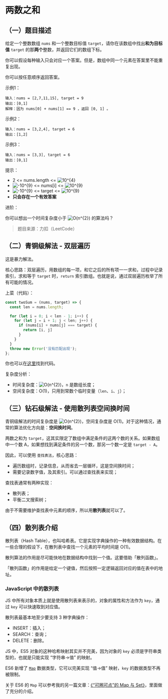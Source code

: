 # 两数之和

## （一）题目描述

给定一个整数数组 `nums` 和一个整数目标值 `target`，请你在该数组中找出**和为目标值** `target`  的那**两个**整数，并返回它们的数组下标。

你可以假设每种输入只会对应一个答案。但是，数组中同一个元素在答案里不能重复出现。

你可以按任意顺序返回答案。

示例1：

```
输入：nums = [2,7,11,15], target = 9
输出：[0,1]
解释：因为 nums[0] + nums[1] == 9 ，返回 [0, 1] 。
```

示例2：

```
输入：nums = [3,2,4], target = 6
输出：[1,2]
```

示例3：

```
输入：nums = [3,3], target = 6
输出：[0,1]
```

提示：

* 2 <= nums.length <= ![10^{4}](http://latex.codecogs.com/png.image?\dpi{110}%2010^{4})
* ![-10^{9}](http://latex.codecogs.com/png.image?\dpi{110}%20-10^{9}) <= nums[i] <= ![10^{9}](http://latex.codecogs.com/png.image?\dpi{110}%2010^{9})
* ![-10^{9}](http://latex.codecogs.com/png.image?\dpi{110}%20-10^{9}) <= target <= ![10^{9}](http://latex.codecogs.com/png.image?\dpi{110}%2010^{9})
* **只会存在一个有效答案**

进阶：

你可以想出一个时间复杂度小于 ![O(n^{2})](http://latex.codecogs.com/png.image?\dpi{110}%20O(n^{2})) 的算法吗？

> 题目来源：力扣（LeetCode）

## （二）青铜级解法 - 双层遍历

这是暴力解法。

核心思路：双层遍历，用数组的每一项，和它之后的所有项一一求和，过程中记录索引，求和等于 `target` 时，`return` 索引数组。也就是说，通过双层遍历枚举了所有可能的情况。

上菜（代码）：

```js
const twoSum = (nums, target) => {
  const len = nums.length;

  for (let i = 0; i < len - 1; i++) {
    for (let j = i + 1; j < len; j++) {
      if (nums[i] + nums[j] === target) {
        return [i, j]
      }
    }
  }
  throw new Error('没有匹配出现');
};
```

你也可以在[这里](https://github.com/roc-an/blog/blob/main/algorithm-topics/twoSum/code/twoSum-level1.js)找到代码。

复杂度分析：

* 时间复杂度：![O(n^{2})](http://latex.codecogs.com/png.image?\dpi{110}%20O(n^{2}))，`n` 是数组长度；
* 空间复杂度：O(1)，只用到常数个临时变量（`len`、`i`、`j`）；

## （三）钻石级解法 - 使用散列表空间换时间

青铜级解法的时间复杂度是 ![O(n^{2})](http://latex.codecogs.com/png.image?\dpi{110}%20O(n^{2}))，空间复杂度是 O(1)。对于这种情况，通常的算法优化方向是：**空间换时间**。

两数之和为 `target`，这其实限定了数组中满足条件的这两个数的关系。如果数组中一个数 A，如果想找到满足条件的另一个数，那另一个数一定是 `target - A`。

因此，可以使用 `查找表法`，核心思路：

* 遍历数组时，记录信息，从而省去一层循环，这是空间换时间；
* 需要记录数字值，及其索引。可以通过查找表来实现；

查找表通常有两种实现：

* 散列表；
* 平衡二叉搜索树；

由于不需要维护查找表中元素的顺序，所以用**散列表**就可以了。

## （四）散列表介绍

散列表（Hash Table），也叫哈希表。它是实现字典操作的一种有效数据结构。在一些合理的假设下，在散列表中查找一个元素的平均时间是 O(1)。

散列算法的作用是尽可能快地在数据结构中找到一个值。这要借助「散列函数」。

「散列函数」的作用是给定一个键值，然后按照一定逻辑返回对应的值在表中的地址。

### JavaScript 中的散列表

JS 中所有对象本质上就是使用散列表来表示的，对象的属性和方法作为 `key`，通过 `key` 可以快速取到对应值。

散列表最基本地至少要支持 3 种字典操作：

* INSERT：插入；
* SEARCH：查询；
* DELETE：删除。

JS 中，ES5 对象的这种哈希映射其实并不完美，因为对象的 `key` 必须是字符串类型的，也就是只能实现 “字符串->值” 的映射。

ES6 新增了 [`Map`](https://developer.mozilla.org/en-US/docs/Web/JavaScript/Reference/Global_Objects/Map) 数据类型，它可以完美实现 “值->值” 映射，`key` 的数据类型不再被限制。

关于 ES6 的 `Map` 可以参考我的另一篇文章：[《“可圈可点”的 Map 与 Set》](https://github.com/roc-an/blog/issues/10)，里面做了充分的介绍。
